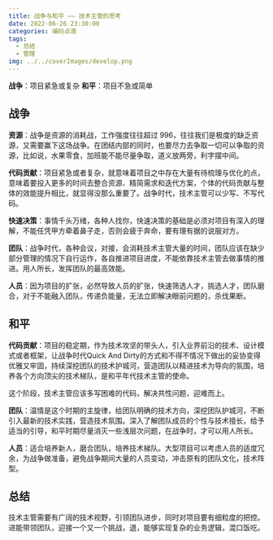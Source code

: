 ```yaml
---
title: 战争与和平 —— 技术主管的思考
date: 2022-06-26 23:30:00
categories: 编码点滴
tags:
  - 总结
  - 管理
img: ../../coverImages/develop.png
---
```


**战争**：项目紧急或复杂
**和平**：项目不急或简单

## 战争

**资源**：战争是资源的消耗战，工作强度往往超过 996，往往我们是极度的缺乏资源，又需要赢下这场战争。在团结内部的同时，也要尽力去争取一切可以争取的资源，比如说，水果零食，加班能不能尽量争取，道义放两旁，利字摆中间。

**代码贡献**：项目紧急或者复杂，就意味着项目之中存在大量有待梳理与优化的点，意味着要投入更多的时间去整合资源、精简需求和迭代方案，个体的代码贡献与整体的效能提升相比，就显得没那么重要了。战争时代，技术主管可以少写、不写代码。

**快速决策**：事情千头万绪，各种人找你，快速决策的基础是必须对项目有深入的理解，不能任凭甲方牵着鼻子走，否则会疲于奔命，要有理有据的说服对方。

**团队**：战争时代，各种会议，对接，会消耗技术主管大量的时间，团队应该在缺少部分管理的情况下自行运作，各自推进项目进度，不能依靠技术主管去做事情的推进。用人所长，发挥团队的最高效能。

**人员**：因为项目的扩张，必然导致人员的扩张，快速筛选人才，挑选人才，团队磨合，对于不能融入团队，传递负能量，无法立即解决眼前问题的，杀伐果断。

## 和平
**代码贡献**：项目的稳定期，作为技术攻坚的带头人，引入业界前沿的技术、设计模式或者框架，让战争时代Quick And Dirty的方式和不得不情况下做出的妥协变得优雅又牢固，持续深挖团队的技术护城河，营造团队以精进技术为导向的氛围，培养各个方向顶尖的技术梯队，是和平年代技术主管的使命。

这个阶段，技术主管应该多写困难的代码，解决共性问题，迎难而上。

**团队**：温情是这个时期的主旋律，给团队明确的技术方向，深挖团队护城河，不断引入最新的技术实践，营造技术氛围。深入了解团队成员的个性与技术擅长，给予适当的引导，和平时期尽量消灭一些浅层次问题，在战争时，才可以用人所长。

**人员**：适合培养新人，磨合团队，培养技术梯队。大型项目可以考虑人员的适度冗余，为战争做准备，避免战争期间大量的人员变动，冲击原有的团队文化，技术阵型。

## 总结
技术主管需要有广阔的技术视野，引领团队进步，同时对项目要有细粒度的把控。进能带领团队，迎接一个又一个挑战，退，能够实现复杂的业务逻辑，混口饭吃。